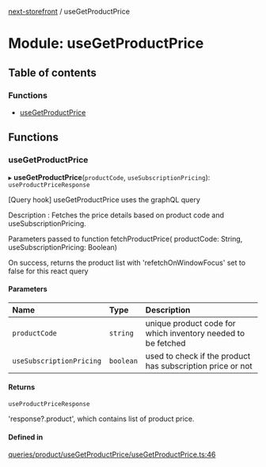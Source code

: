 [next-storefront](../README.md) / useGetProductPrice

# Module: useGetProductPrice

## Table of contents

### Functions

- [useGetProductPrice](useGetProductPrice.md#usegetproductprice)

## Functions

### useGetProductPrice

▸ **useGetProductPrice**(`productCode`, `useSubscriptionPricing`): `useProductPriceResponse`

[Query hook] useGetProductPrice uses the graphQL query

Description : Fetches the price details based on product code and useSubscriptionPricing.

Parameters passed to function fetchProductPrice( productCode: String, useSubscriptionPricing: Boolean)

On success, returns the product list with 'refetchOnWindowFocus' set to false for this react query

#### Parameters

| Name                     | Type      | Description                                                  |
| :----------------------- | :-------- | :----------------------------------------------------------- |
| `productCode`            | `string`  | unique product code for which inventory needed to be fetched |
| `useSubscriptionPricing` | `boolean` | used to check if the product has subscription price or not   |

#### Returns

`useProductPriceResponse`

'response?.product', which contains list of product price.

#### Defined in

[queries/product/useGetProductPrice/useGetProductPrice.ts:46](https://github.com/KiboSoftware/nextjs-storefront/blob/474c22ea/hooks/queries/product/useGetProductPrice/useGetProductPrice.ts#L46)
